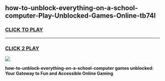 
## how-to-unblock-everything-on-a-school-computer-Play-Unblocked-Games-Online-tb74l
<h3>
<a href="https://premium76.site?title=how-to-unblock-everything-on-a-school-computer&ref=25A">CLICK TO PLAY</a></h3>
<hr>

<h3>
<a href="https://premium76.site?title=how-to-unblock-everything-on-a-school-computer&ref=25A">CLICK 2 PLAY</a>
  
</h3>

<a href="https://premium76.site?title=how-to-unblock-everything-on-a-school-computer&ref=25A"><img src="https://clearcache.store/games.png"></a>


**how-to-unblock-everything-on-a-school-computer games unblocked: Your Gateway to Fun and Accessible Online Gaming**
